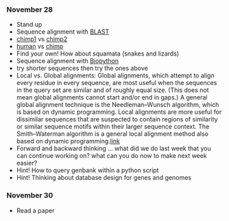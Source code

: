 ### November 28 ###
* Stand up
* Sequence alignment with [BLAST](https://blast.ncbi.nlm.nih.gov/Blast.cgi)
 * [chimp1](https://www.ncbi.nlm.nih.gov/nuccore/JF727179.2) vs [chimp2](https://www.ncbi.nlm.nih.gov/nuccore/JF727176.2)
 * [human](https://www.ncbi.nlm.nih.gov/nuccore/GU170821.1) vs [chimp](https://www.ncbi.nlm.nih.gov/nuccore/JF727179.2)
 * Find your own! How about squamata (snakes and lizards)
* Sequence alignment with [Biopython](http://biopython.org/DIST/docs/api/Bio.pairwise2-module.html)
 * try shorter sequences then try the ones above
 * Local vs. Global alignments: Global alignments, which attempt to align every residue in every sequence, are most useful when the sequences in the query set are similar and of roughly equal size. (This does not mean global alignments cannot start and/or end in gaps.) A general global alignment technique is the Needleman–Wunsch algorithm, which is based on dynamic programming. Local alignments are more useful for dissimilar sequences that are suspected to contain regions of similarity or similar sequence motifs within their larger sequence context. The Smith–Waterman algorithm is a general local alignment method also based on dynamic programming.[link](https://en.wikipedia.org/wiki/Sequence_alignment#Global_and_local_alignments)
* Forward and backward thinking ... what did we do last week that you can continue working on? what can you do now to make next week easier?
 * Hint! How to query genbank within a python script
 * Hint! Thinking about database design for genes and genomes

### November 30 ###
* Read a paper
